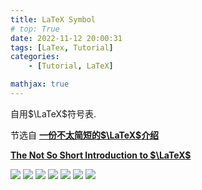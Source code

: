 ```yaml
---
title: LaTeX Symbol
# top: True
date: 2022-11-12 20:00:31
tags: [LaTex, Tutorial]
categories: 
    - [Tutorial, LaTeX]

mathjax: true
---
```


自用$\LaTeX$符号表. 
<!-- more -->

节选自 [**一份不太简短的$\LaTeX$介绍**](http://www.mohu.org/info/lshort-cn.pdf)

[**The Not So Short Introduction to $\LaTeX$**](https://tobi.oetiker.ch/lshort/lshort.pdf)


![](latex-symbol-0001.jpg)
![](latex-symbol-0002.jpg)
![](latex-symbol-0003.jpg)
![](latex-symbol-0004.jpg)
![](latex-symbol-0005.jpg)
![](latex-symbol-0006.jpg)
![](latex-symbol-0007.jpg) 